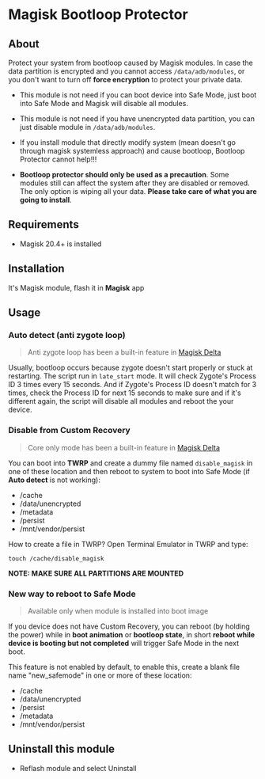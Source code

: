 # Magisk Bootloop Protector

## About
Protect your system from bootloop caused by Magisk modules. In case the data partition is encrypted and you cannot access `/data/adb/modules`, or you don't want to turn off **force encryption** to protect your private data.

- This module is not need if you can boot device into Safe Mode, just boot into Safe Mode and Magisk will disable all modules.

- This module is not need if you have unencrypted data partition, you can just disable module in `/data/adb/modules`.

- If you install module that directly modify system (mean doesn't go through magisk systemless approach) and cause bootloop, Bootloop Protector cannot help!!!

- **Bootloop protector should only be used as a precaution**. Some modules still can affect the system after they are disabled or removed. The only option is wiping all your data. **Please take care of what you are going to install**.

## Requirements
- Magisk 20.4+ is installed

## Installation
It's Magisk module, flash it in **Magisk** app

## Usage

### Auto detect (anti zygote loop)

> Anti zygote loop has been a built-in feature in [Magisk Delta](http://huskydg.github.io/magisk-files)

Usually, bootloop occurs because zygote doesn't start properly or stuck at restarting. The script run in `late_start` mode. It will check Zygote's Process ID 3 times every 15 seconds.  And if Zygote's Process ID doesn't match for 3 times, check the Process ID for next 15 seconds to make sure and if it's different again, the script will disable all modules and reboot the your device.

### Disable from Custom Recovery

> Core only mode has been a built-in feature in [Magisk Delta](http://huskydg.github.io/magisk-files)

You can boot into **TWRP** and create a dummy file named `disable_magisk` in one of these location and then reboot to system to boot into Safe Mode (if **Auto detect** is not working):
- /cache
- /data/unencrypted
- /metadata
- /persist
- /mnt/vendor/persist

How to create a file in TWRP? Open Terminal Emulator in TWRP and type:

```
touch /cache/disable_magisk
```

**NOTE: MAKE SURE ALL PARTITIONS ARE MOUNTED**

### New way to reboot to Safe Mode
> Available only when module is installed into boot image

If you device does not have Custom Recovery, you can reboot (by holding the power) while in **boot animation** or **bootloop state**, in short **reboot while device is booting but not completed** will trigger Safe Mode in the next boot. 

This feature is not enabled by default, to enable this, create a blank file name "new_safemode" in one or more of these location:
- /cache
- /data/unencrypted
- /persist
- /metadata
- /mnt/vendor/persist

## Uninstall this module

- Reflash module and select Uninstall
